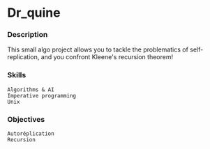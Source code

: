 # Dr_quine
### Description
This small algo project allows you to tackle the problematics of self-replication, and you confront Kleene's recursion theorem!
### Skills
```
Algorithms & AI 
Imperative programming 
Unix 
```
### Objectives
```
Autoréplication 
Recursion 
```
